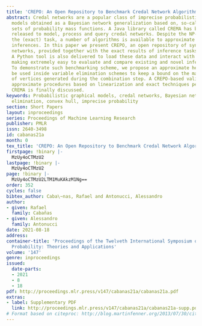 ```yaml
---
title: 'CREPO: An Open Repository to Benchmark Credal Network Algorithms'
abstract: Credal networks are a popular class of imprecise probabilistic graphical
  models obtained as a Bayesian network generalization based on, so-called <em>credal</em>,
  sets of probability mass functions. A Java library called CREMA has been recently
  released to model, process and query credal networks. Despite the NP-hardness of
  the (exact) task, a number of algorithms is available to approximate credal network
  inferences. In this paper we present CREPO, an open repository of synthetic credal
  networks, provided together with the exact results of inference tasks on these models.
  A Python tool is also delivered to load these data and interact with CREMA, thus
  making extremely easy to evaluate and compare existing and novel inference algorithms.
  To demonstrate such benchmarking scheme, we propose an approximate heuristic to
  be used inside variable elimination schemes to keep a bound on the maximum number
  of vertices generated during the combination step. A CREPO-based validation against
  approximate procedures based on linearization and exact techniques performed in
  CREMA is finally discussed.
keywords: Probabilistic graphical models, credal networks, Bayesian networks, variable
  elimination, convex hull, imprecise probability
section: Short Papers
layout: inproceedings
series: Proceedings of Machine Learning Research
publisher: PMLR
issn: 2640-3498
id: cabanas21a
month: 0
tex_title: 'CREPO: An Open Repository to Benchmark Credal Network Algorithms'
firstpage: !binary |-
  MzUy4oCTMzU2
lastpage: !binary |-
  MzUy4oCTMzU2
page: !binary |-
  MzUy4oCTMzU2LTM1MuKAkzM1Ng==
order: 352
cycles: false
bibtex_author: Caba\~nas, Rafael and Antonucci, Alessandro
author:
- given: Rafael
  family: Cabañas
- given: Alessandro
  family: Antonucci
date: 2021-08-18
address:
container-title: 'Proceedings of the Twelveth International Symposium on Imprecise
  Probability: Theories and Applications'
volume: '147'
genre: inproceedings
issued:
  date-parts:
  - 2021
  - 8
  - 18
pdf: http://proceedings.mlr.press/v147/cabanas21a/cabanas21a.pdf
extras:
- label: Supplementary PDF
  link: http://proceedings.mlr.press/v147/cabanas21a/cabanas21a-supp.pdf
# Format based on citeproc: http://blog.martinfenner.org/2013/07/30/citeproc-yaml-for-bibliographies/
---
```

